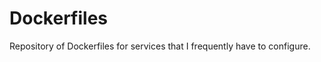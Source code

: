 Dockerfiles
===========

Repository of Dockerfiles for services that I frequently have to configure.
